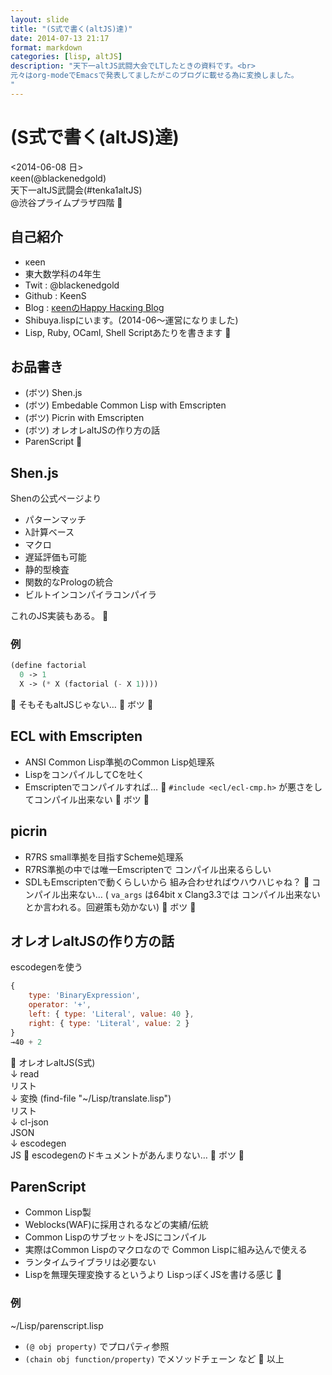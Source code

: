```yaml
---
layout: slide
title: "(S式で書く(altJS)達)"
date: 2014-07-13 21:17
format: markdown
categories: [lisp, altJS]
description: "天下一altJS武闘大会でLTしたときの資料です。<br>
元々はorg-modeでEmacsで発表してましたがこのブログに載せる為に変換しました。
"
---
```

# (S式で書く(altJS)達)
<2014-06-08 日>  
κeen(@blackenedgold)  
天下一altJS武闘会(#tenka1altJS)  
@渋谷プライムプラザ四階

## 自己紹介
 + κeen
 + 東大数学科の4年生
 + Twit : @blackenedgold
 + Github : KeenS
 + Blog : [κeenのHappy Hacκing Blog](http://KeenS.github.io/)
 + Shibuya.lispにいます。(2014-06〜運営になりました)
 + Lisp, Ruby, OCaml, Shell Scriptあたりを書きます

## お品書き
 - (ボツ) Shen.js
 - (ボツ) Embedable Common Lisp with Emscripten
 - (ボツ) Picrin with Emscripten
 - (ボツ) オレオレaltJSの作り方の話
 - ParenScript

## Shen.js
Shenの公式ページより

  + パターンマッチ
  + λ計算ベース
  + マクロ
  + 遅延評価も可能
  + 静的型検査
  + 関数的なPrologの統合
  + ビルトインコンパイラコンパイラ

これのJS実装もある。

### 例
```lisp
(define factorial
  0 -> 1
  X -> (* X (factorial (- X 1))))
```

そもそもaltJSじゃない…

ボツ

## ECL with Emscripten
  + ANSI Common Lisp準拠のCommon Lisp処理系
  + LispをコンパイルしてCを吐く
  + Emscriptenでコンパイルすれば…

`#include <ecl/ecl-cmp.h>`
が悪さをしてコンパイル出来ない

ボツ

##  picrin
  + R7RS small準拠を目指すScheme処理系
  + R7RS準拠の中では唯一Emscriptenで
    コンパイル出来るらしい
  + SDLもEmscriptenで動くらしいから
    組み合わせればウハウハじゃね？

コンパイル出来ない…
( `va_args` は64bit x Clang3.3では
コンパイル出来ないとか言われる。回避策も効かない)

ボツ

##  オレオレaltJSの作り方の話
escodegenを使う
```javascript
{
    type: 'BinaryExpression',
    operator: '+',
    left: { type: 'Literal', value: 40 },
    right: { type: 'Literal', value: 2 }
}
→40 + 2
```

オレオレaltJS(S式)  
 ↓ read  
リスト  
 ↓ 変換  (find-file "~/Lisp/translate.lisp")  
リスト  
 ↓ cl-json  
JSON  
 ↓ escodegen  
JS

escodegenのドキュメントがあんまりない…

ボツ

## ParenScript
  + Common Lisp製
  + Weblocks(WAF)に採用されるなどの実績/伝統
  + Common LispのサブセットをJSにコンパイル
  + 実際はCommon Lispのマクロなので
    Common Lispに組み込んで使える
  + ランタイムライブラリは必要ない
  + Lispを無理矢理変換するというより
    LispっぽくJSを書ける感じ

### 例
~/Lisp/parenscript.lisp

 + `(@ obj property)` でプロパティ参照
 + `(chain obj function/property)` でメソッドチェーン
など

以上
